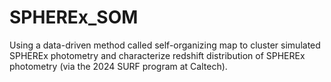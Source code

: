 # SPHEREx_SOM
Using a data-driven method called self-organizing map to cluster simulated SPHEREx photometry and characterize redshift distribution of SPHEREx photometry (via the 2024 SURF program at Caltech).

